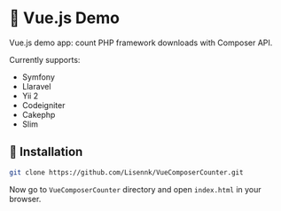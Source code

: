 # :tiger: Vue.js Demo 

Vue.js demo app: count PHP framework downloads with Composer API.

Currently supports:
* Symfony
* Llaravel
* Yii 2
* Codeigniter
* Cakephp
* Slim

## :gem: Installation 
```bash
git clone https://github.com/Lisennk/VueComposerCounter.git
```
Now go to `VueComposerCounter` directory and open `index.html` in your browser.
